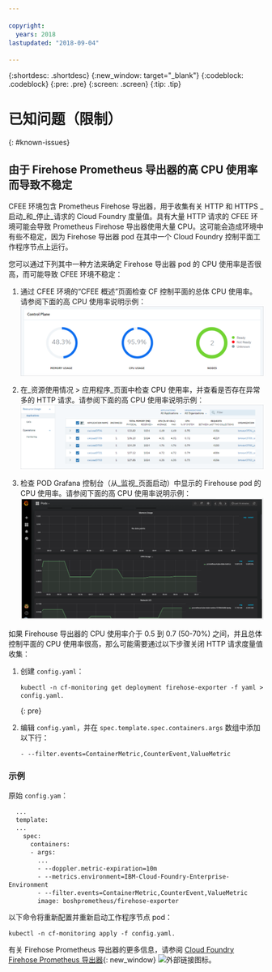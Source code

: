 ```yaml
---

copyright:
  years: 2018
lastupdated: "2018-09-04"

---
```


{:shortdesc: .shortdesc}
{:new_window: target="_blank"}
{:codeblock: .codeblock}
{:pre: .pre}
{:screen: .screen}
{:tip: .tip}

# 已知问题（限制）
{: #known-issues}

## 由于 Firehose Prometheus 导出器的高 CPU 使用率而导致不稳定

CFEE 环境包含 Prometheus Firehose 导出器，用于收集有关 HTTP 和 HTTPS _启动_和_停止_请求的 Cloud Foundry 度量值。具有大量 HTTP 请求的 CFEE 环境可能会导致 Prometheus Firehose 导出器使用大量 CPU。这可能会造成环境中有些不稳定，因为 Firehose 导出器 pod 在其中一个 Cloud Foundry 控制平面工作程序节点上运行。

您可以通过下列其中一种方法来确定 Firehose 导出器 pod 的 CPU 使用率是否很高，而可能导致 CFEE 环境不稳定： 
1.  通过 CFEE 环境的“CFEE 概述”页面检查 CF 控制平面的总体 CPU 使用率。请参阅下面的高 CPU 使用率说明示例：![“概述”页面中的高 CPU](img/FirehoseExporterIssue_OverviewMetrics.png)

2. 在_资源使用情况 > 应用程序_页面中检查 CPU 使用率，并查看是否存在异常多的 HTTP 请求。请参阅下面的高 CPU 使用率说明示例：![“资源使用情况”页面中的高 CPU](img/FirehoseExporterIssue_ResourceUsage.png)

3. 检查 POD Grafana 控制台（从_监视_页面启动）中显示的 Firehouse pod 的 CPU 使用率。请参阅下面的高 CPU 使用率说明示例：![Grafana 控制台中的高 CPU](img/FirehoseExporterIssue_Grafana.png)

如果 Firehouse 导出器的 CPU 使用率介于 0.5 到 0.7 (50-70%) 之间，并且总体控制平面的 CPU 使用率很高，那么可能需要通过以下步骤关闭 HTTP 请求度量值收集：

1. 创建 `config.yaml`：

   ```
   kubectl -n cf-monitoring get deployment firehose-exporter -f yaml > config.yaml.
   ```
   {: pre}
  
2. 编辑 `config.yaml`，并在 `spec.template.spec.containers.args` 数组中添加以下行：

   ```
   - --filter.events=ContainerMetric,CounterEvent,ValueMetric          
   ```

### 示例

原始 `config.yam`：

```
  ...
  template:
  ...
    spec:
      containers:
      - args:
        ...
        - --doppler.metric-expiration=10m
        - --metrics.environment=IBM-Cloud-Foundry-Enterprise-Environment
        - --filter.events=ContainerMetric,CounterEvent,ValueMetric
        image: boshprometheus/firehose-exporter
```  

以下命令将重新配置并重新启动工作程序节点 pod：

```
kubectl -n cf-monitoring apply -f config.yaml.

```

有关 Firehose Prometheus 导出器的更多信息，请参阅 [Cloud Foundry Firehose Prometheus 导出器](https://github.com/bosh-prometheus/firehose_exporter){: new_window} ![外部链接图标](../icons/launch-glyph.svg "外部链接图标")。
